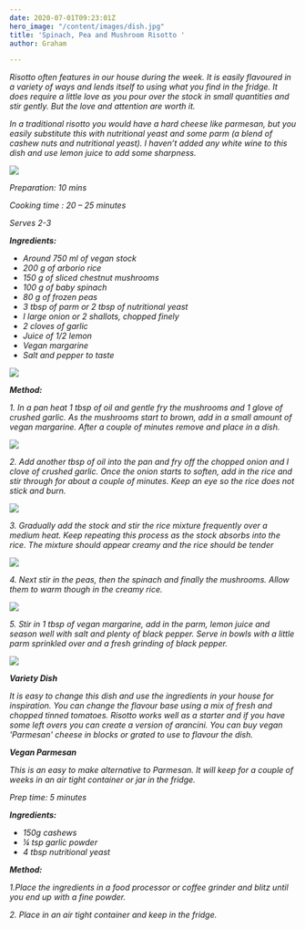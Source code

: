```yaml
---
date: 2020-07-01T09:23:01Z
hero_image: "/content/images/dish.jpg"
title: 'Spinach, Pea and Mushroom Risotto '
author: Graham

---
```

_Risotto often features in our house during the week. It is easily flavoured in a variety of ways and lends itself to using what you find in the fridge. It does require a little love as you pour over the stock in small quantities and stir gently. But the love and attention are worth it._

_In a traditional risotto you would have a hard cheese like parmesan, but you easily substitute this with nutritional yeast and some parm (a blend of cashew nuts and nutritional yeast). I haven’t added any white wine to this dish and use lemon juice to add some sharpness._

![](/content/images/dish.jpg)

_Preparation: 10 mins_

_Cooking time : 20 – 25 minutes_

_Serves 2-3_

**_Ingredients:_**

* _Around 750 ml of vegan stock_
* _200 g of arborio rice_
* _150 g of sliced chestnut mushrooms_
* _100 g of baby spinach_
* _80 g of frozen peas_
* _3 tbsp of parm or 2 tbsp of nutritional yeast_
* _I large onion or 2 shallots, chopped finely_
* _2 cloves of garlic_
* _Juice of 1/2 lemon_
* _Vegan margarine_
* _Salt and pepper to taste_

![](/content/images/ingred.jpg)

**_Method:_**

_1. In a pan heat 1 tbsp of oil and gentle fry the mushrooms and 1 glove of crushed garlic. As the mushrooms start to brown, add in a small amount of vegan margarine. After a couple of minutes remove and place in a dish._

![](/content/images/mushrooms.jpg)

_2. Add another tbsp of oil into the pan and fry off the chopped onion and I clove of crushed garlic. Once the onion starts to soften, add in the rice and stir through for about a couple of minutes. Keep an eye so the rice does not stick and burn._

![](/content/images/onions-and-rice.jpg)

_3. Gradually add the stock and stir the rice mixture frequently over a medium heat. Keep repeating this process as the stock absorbs into the rice. The mixture should appear creamy and the rice should be tender_

![](/content/images/stock.jpg)

_4. Next stir in the peas, then the spinach and finally the mushrooms. Allow them to warm though in the creamy rice._

![](/content/images/mush-spinach.jpg)

_5. Stir in 1 tbsp of vegan margarine, add in the parm, lemon juice and season well with salt and plenty of black pepper. Serve in bowls with a little parm sprinkled over and a fresh grinding of black pepper._

![](/content/images/ready-to-eat.jpg)

**_Variety Dish_**

_It is easy to change this dish and use the ingredients in your house for inspiration. You can change the flavour base using a mix of fresh and chopped tinned tomatoes. Risotto works well as a starter and if you have some left overs you can create a version of arancini. You can buy vegan 'Parmesan' cheese in blocks or grated to use to flavour the dish._

**_Vegan Parmesan_**

_This is an easy to make alternative to Parmesan. It will keep for a couple of weeks in an air tight container or jar in the fridge._

_Prep time: 5 minutes_

**_Ingredients:_**

* _150g cashews_
* _¼ tsp garlic powder_
* _4 tbsp nutritional yeast_

**_Method:_**

_1.Place the ingredients in a food processor or coffee grinder and blitz until you end up with a fine powder._

_2. Place in an air tight container and keep in the fridge._